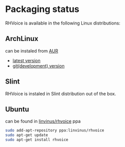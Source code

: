 # Packaging status

RHVoice is available in the following Linux distributions:

## ArchLinux

can be instaled from [AUR](https://aur.archlinux.org/)

* [latest version](https://aur.archlinux.org/packages/rhvoice/)
* [git(development) version](https://aur.archlinux.org/packages/rhvoice-git/)

## Slint

RHVoice is instaled in Slint distribution out of the box.

## Ubuntu

can be found in [linvinus/rhvoice](https://launchpad.net/~linvinus/+archive/ubuntu/rhvoice/) ppa

```bash
sudo add-apt-repository ppa:linvinus/rhvoice
sudo apt-get update
sudo apt-get install rhvoice
```
